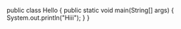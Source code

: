 public class Hello {
    public static void main(String[] args) {
        System.out.println("Hiii");
    }
}
